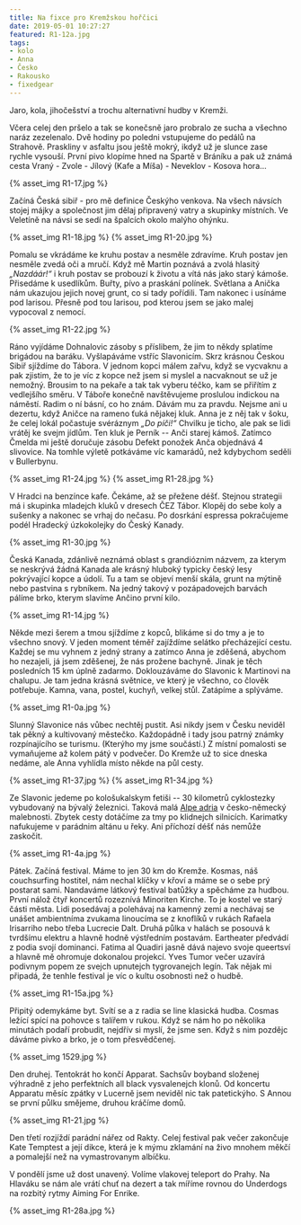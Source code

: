 ```yaml
---
title: Na fixce pro Kremžskou hořčici
date: 2019-05-01 10:27:27
featured: R1-12a.jpg
tags:
- kolo
- Anna
- Česko
- Rakousko
- fixedgear
---
```

Jaro, kola, jihočešství a trochu alternativní hudby v Kremži.
<!-- more -->

Včera celej den pršelo a tak se konečsně jaro probralo ze sucha a všechno naráz zezelenalo. Dvě hodiny po poledni vstupujeme do pedálů na Strahově. Praskliny v asfaltu jsou ještě mokrý, ikdyž už je slunce zase rychle vysouší. První pivo klopíme hned na Spartě v Bráníku a pak už známá cesta Vraný - Zvole - Jílový (Kafe a Míša) - Neveklov - Kosova hora...

{% asset_img R1-17.jpg %}

Začíná Česká sibiř - pro mě definice Českýho venkova. Na všech návsích stojej májky a společnost jim dělaj připravený vatry a skupinky místních. Ve Veletíně na návsi se sedí na špalcích okolo malýho ohýnku.

{% asset_img R1-18.jpg %}
{% asset_img R1-20.jpg %}

Pomalu se vkrádáme ke kruhu postav a nesměle zdravíme. Kruh postav jen nesměle zvedá oči a mručí. Když mě Martin poznává a zvolá hlasitý _„Nazdáár!“_ i kruh postav se probouzí k životu a vítá nás jako starý kámoše. Přisedáme k usedlíkům. Buřty, pívo a praskání polínek. Světlana a Anička nám ukazujou jejich novej grunt, co si tady pořídili. Tam nakonec i usínáme pod larisou. Přesně pod tou larisou, pod kterou jsem se jako malej vypocoval z nemocí.

{% asset_img R1-22.jpg %}

Ráno vyjídáme Dohnalovic zásoby s příslibem, že jim to někdy splatíme brigádou na baráku. Vyšlapáváme vstříc Slavonicím. Skrz krásnou Českou Sibiř sjíždíme do Tábora. V jednom kopci málem zařvu, když se vycvaknu a pak zjistim, že to je víc z kopce než jsem si myslel a nacvaknout se už je nemožný. Brousim to na pekaře a tak tak vyberu téčko, kam se přiřítím z vedlejšího směru. V Táboře konečně navštěvujeme proslulou indickou na náměstí. Radim o ní básní, co ho znám. Dávám mu za pravdu. Nejsme ani u dezertu, když Aničce na rameno ťuká nějakej kluk. Anna je z něj tak v šoku, že celej lokál počastuje svéráznym _„Do píči!“_ Chvilku je ticho, ale pak se lidi vrátěj ke svejm jídlům. Ten kluk je Perník -- Anči starej kámoš. Zatímco Čmelda mi ještě doručuje zásobu Defekt ponožek Anča objednává 4 slivovice. Na tomhle výletě potkáváme víc kamarádů, než kdybychom seděli v Bullerbynu.

{% asset_img R1-24.jpg %}
{% asset_img R1-28.jpg %}

V Hradci na benzínce kafe. Čekáme, až se přežene déšť. Stejnou strategii má i skupinka mladejch kluků v dresech ČEZ Tábor. Klopěj do sebe koly a sušenky a nakonec se vrhaj do nečasu. Po dosrkání espressa pokračujeme podél Hradecký úzkokolejky do Český Kanady.

{% asset_img R1-30.jpg %}

Česká Kanada, zdánlivě neznámá oblast s grandióznim názvem, za kterym se neskrývá žádná Kanada ale krásný hluboký typicky český lesy pokrývající kopce a údolí. Tu a tam se objeví menší skála, grunt na mýtině nebo pastvina s rybníkem. Na jedný takový v pozápadovejch barvách pálíme brko, kterym slavíme Ančino první kilo.

{% asset_img R1-14.jpg %}

Někde mezi šerem a tmou sjíždíme z kopců, blikáme si do tmy a je to všechno snový. V jeden moment téměř zajíždíme selátko přecházející cestu. Každej se mu vyhnem z jedný strany a zatímco Anna je zděšená, abychom ho nezajeli, já jsem zděšenej, že nás prožene bachyně. Jinak je těch posledních 15 km úplně zadarmo. Doklouzáváme do Slavonic k Martinovi na chalupu. Je tam jedna krásná světnice, ve který je všechno, co člověk potřebuje. Kamna, vana, postel, kuchyň, velkej stůl. Zatápíme a splýváme.

{% asset_img R1-0a.jpg %}

Slunný Slavonice nás vůbec nechtěj pustit. Asi nikdy jsem v Česku neviděl tak pěkný a kultivovaný městečko. Každopádně i tady jsou patrný známky rozpínajícího se turismu. (Kterýho my jsme součástí.) Z místní pomalosti se vymaňujeme až kolem pátý v podvečer. Do Kremže už to sice dneska nedáme, ale Anna vyhlídla místo někde na půl cesty.

{% asset_img R1-37.jpg %}
{% asset_img R1-34.jpg %}

Ze Slavonic jedeme po kološukalskym fetiši -- 30 kilometrů cyklostezky vybudovaný na bývalý železnici. Taková malá [Alpe adria](/Alpe-Adria-Radweg-s-Jezkama/) v česko-německý malebnosti. Zbytek cesty dotáčíme za tmy po klidnejch silnicích. Karimatky nafukujeme v parádnim altánu u řeky. Ani příchozí déšť nás nemůže zaskočit.

{% asset_img R1-4a.jpg %}

Pátek. Začíná festival. Máme to jen 30 km do Kremže. Kosmas, náš couchsurfing hostitel, nám nechal klíčky v křoví a máme se o sebe prý postarat sami. Nandaváme látkový festival batůžky a spěcháme za hudbou. První nálož čtyř koncertů rozeznívá Minoriten Kirche. To je kostel ve starý části města. Lidi posedávaj a polehávaj na kamenný zemi a nechávaj se unášet ambientníma zvukama linoucíma se z knoflíků v rukách Rafaela Irisarriho nebo třeba Lucrecie Dalt. Druhá půlka v halách se posouvá k tvrdšímu elektru a hlavně hodně výstředním postavám. Eartheater předvádí z podia svojí dominanci. Fatima al Quadiri jasně dává najevo svoje queertsví a hlavně mě ohromuje dokonalou projekcí. Yves Tumor večer uzavírá podivnym popem ze svejch upnutejch tygrovanejch legín. Tak nějak mi připadá, že tenhle festival je víc o kultu osobnosti než o hudbě.

{% asset_img R1-15a.jpg %}

Připitý odemykáme byt. Svítí se a z radia se line klasická hudba. Cosmas ležící spící na pohovce s talířem v rukou. Když se nám ho po několika minutách podaří probudit, nejdřív si myslí, že jsme sen. Když s nim pozdějc dáváme pivko a brko, je o tom přesvědčenej.

{% asset_img 1529.jpg %}

Den druhej. Tentokrát ho končí Apparat. Sachsův boyband složenej výhradně z jeho perfektních all black vysvalenejch klonů. Od koncertu Apparatu měsíc zpátky v Lucerně jsem neviděl nic tak patetickýho. S Annou se první půlku smějeme, druhou kráčíme domů.

{% asset_img R1-21.jpg %}

Den třetí rozjíždí parádní nářez od Rakty. Celej festival pak večer zakončuje Kate Temptest a její dikce, která je k mýmu zklamání na živo mnohem měkčí a pomalejší než na vymastrovanym albíčku.

V pondělí jsme už dost unavený. Volíme vlakovej teleport do Prahy. Na Hlaváku se nám ale vrátí chuť na dezert a tak míříme rovnou do Underdogs na rozbitý rytmy Aiming For Enrike.

{% asset_img R1-28a.jpg %}
